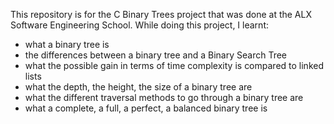 This repository is for the C Binary Trees project that was done at the ALX Software Engineering School. While doing this project, I learnt:
- what a binary tree is
- the differences between a binary tree and a Binary Search Tree
- what the possible gain in terms of time complexity is compared to linked lists
- what the depth, the height, the size of a binary tree are
- what the different traversal methods to go through a binary tree are
- what a complete, a full, a perfect, a balanced binary tree is
